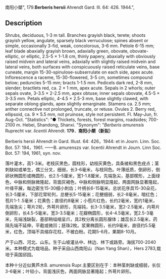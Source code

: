 南阳小檗",
179.**Berberis hersii** Ahrendt Gard. Ill. 64: 426. 1944.",

## Description
Shrubs, deciduous, 1-3 m tall. Branches grayish black, terete; shoots grayish yellow, angulate, sparsely black verruculose; spines absent or simple, occasionally 3-fid, weak, concolorous, 3-6 mm. Petiole 6-15 mm; leaf blade abaxially grayish brown, adaxially green, obovate, obovate-elliptic, or elliptic, 2.5-5 × 1-1.8 cm, thinly papery, abaxially with obviously raised midvein and lateral veins, adaxially with slightly raised midvein and lateral veins, both surfaces with conspicuously raised reticulate veins, base cuneate, margin 15-30-spinulose-subserrulate on each side, apex acute. Inflorescence a raceme, 15-30-flowered, 3-5 cm, sometimes compound below; peduncles 5-15 mm; bracts 1-1.5 mm. Pedicels dark red, 2-8 mm, slender; bractlets red, ca. 2 × 1 mm, apex acute. Sepals in 2 whorls; outer sepals ovate, 3-3.5 × 2-2.5 mm, apex obtuse; inner sepals obovate, 4.5-5 × 3-3.5 mm. Petals elliptic, 4-4.5 × 2.5-3 mm, base slightly clawed, with separate oblong glands, apex slightly emarginate. Stamens ca. 2.5 mm; anther connective not prolonged, truncate, or retuse. Ovules 2. Berry red, ellipsoid, ca. 9 × 5.5 mm, not pruinose, style not persistent. Fl. May-Jun, fr. Aug-Oct.
  "Statistics": "● Thickets, forests, forest margins, roadsides; 700-2100 m. Hebei, Shandong, Shanxi.
  "Synonym": "*Berberis amurensis* Ruprecht var. *licentii* Ahrendt.
**179．南阳小檗（新拟）**

Berberis hersii Ahrendt in Gard. Illust. 64: 426，1944: et in Journ. Linn. Soc. Bot. 57: 194，1961. ——B. amurenszs var. licentii Ahrendt in Journ. Linn Soc. Bot. 57: 194, 1961, syn. nov.

落叶灌木，高1-3米。老枝灰黑色，圆柱形，幼枝灰黄色，具条棱和黑色疣点；茎刺缺如或单生，偶三分叉，细弱，长3-6毫米，与枝同色。叶薄纸质，倒卵形，倒卵状椭圆形或椭圆形，长2.5-5厘米，宽1-1.8厘米，先端急尖，基部楔形，上面绿色，中脉和侧脉微隆起，背面灰褐色，中脉和侧脉明显隆起，两面网脉显著隆起，叶缘平展，每边密生15-30细小刺齿；叶柄长6-15毫米。总状花序具15-30朵花，长3-5厘米，下部花常轮列，总梗长5-15毫米；花梗细弱，长2-8毫米，暗红色；苞片1-1 .5毫米；花黄色；直径约8毫米；小苞片红色，长约2毫米，宽约1毫米，先端急尖；萼片2轮，外萼片卵形，先端钝，长3-3.5毫米，宽2-2.5毫米，内萼片倒卵形，长4.5-5毫米，宽3-3.5毫米；花瓣椭圆形，长4-4.5毫米，宽2.5-3毫米，先端浅缺裂，基部稍缢缩呈爪，具2枚分离长圆形腺体；雄蕊长2.5毫米，药隔先端不延伸，平截或微凹；胚珠2枚。浆果椭圆形，长约9毫米，直径约5.5毫米，红色，顶端不具缩存花柱，不被白粉。花期5-6月，果期8-10月。

产于山西、河北、山东。生于山坡灌丛中、林边、林下或路旁。海拔700-2040米。本种模式为栽培品，种子采自山西南阳山（Nan Yang Shan），Hers 2783,栽培于英国邱园。

本种十分近似黄芦木B. amurensis Rupr.主要区别在于：本种茎刺缺或细弱，长仅3-6毫米；叶较小，背面浅灰色，两面网脉显著隆起；外萼片卵形。
